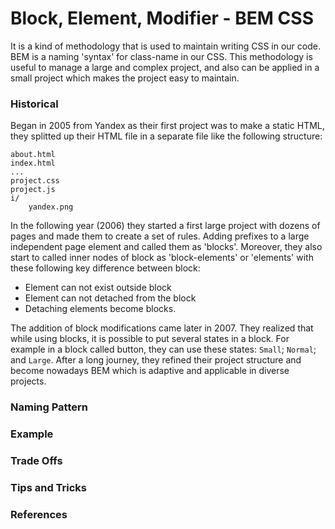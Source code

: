 # Block, Element, Modifier - BEM CSS
It is a kind of methodology that is used to maintain writing CSS in our code. BEM is a naming 'syntax' for class-name in our CSS. This methodology is useful to manage a large and complex project, and also can be applied in a small project which makes the project easy to maintain.
### Historical
Began in 2005 from Yandex as their first project was to make a static HTML, they splitted up their HTML file in a separate file like the following structure:
```
about.html
index.html
...
project.css
project.js
i/
    yandex.png
```
In the following year (2006) they started a first large project with dozens of pages and made them to create a set of rules. Adding prefixes to a large independent page element and called them as 'blocks'. Moreover, they also start to called inner nodes of block as 'block-elements' or 'elements' with these following key difference between block:

- Element can not exist outside block
- Element can not detached from the block
- Detaching elements become blocks.

The addition of block modifications came later in 2007. They realized that while using blocks, it is possible to put several states in a block. For example in a block called button, they can use these states: `Small`; `Normal`; and `Large`. After a long journey, they refined their project structure and become nowadays BEM which is adaptive and applicable in diverse projects.

### Naming Pattern

### Example
### Trade Offs
### Tips and Tricks
### References


